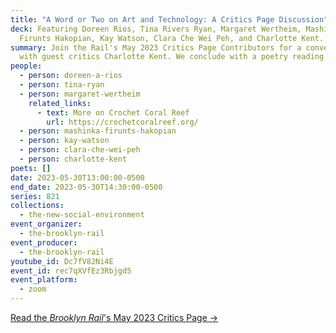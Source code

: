 ```yaml
---
title: "A Word or Two on Art and Technology: A Critics Page Discussion"
deck: Featuring Doreen Rios, Tina Rivers Ryan, Margaret Wertheim, Mashinka
  Firunts Hakopian, Kay Watson, Clara Che Wei Peh, and Charlotte Kent.
summary: Join the Rail's May 2023 Critics Page Contributors for a conversation
  with guest critics Charlotte Kent. We conclude with a poetry reading.
people:
  - person: doreen-a-rios
  - person: tina-ryan
  - person: margaret-wertheim
    related_links:
      - text: More on Crochet Coral Reef
        url: https://crochetcoralreef.org/
  - person: mashinka-firunts-hakopian
  - person: kay-watson
  - person: clara-che-wei-peh
  - person: charlotte-kent
poets: []
date: 2023-05-30T13:00:00-0500
end_date: 2023-05-30T14:30:00-0500
series: 821
collections:
  - the-new-social-environment
event_organizer:
  - the-brooklyn-rail
event_producer:
  - the-brooklyn-rail
youtube_id: Dc7fV82Ni4E
event_id: rec7qXVfEz3Rbjgd5
event_platform:
  - zoom
---
```

[R﻿ead the *Brooklyn Rail*'s May 2023 Critics Page →](https://brooklynrail.org/2023/5/criticspage)